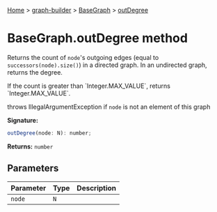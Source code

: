 [Home](./index) &gt; [graph-builder](./graph-builder.md) &gt; [BaseGraph](./graph-builder.basegraph.md) &gt; [outDegree](./graph-builder.basegraph.outdegree.md)

# BaseGraph.outDegree method

Returns the count of `node`<!-- -->'s outgoing edges (equal to `successors(node).size()`<!-- -->) in a directed graph. In an undirected graph, returns the degree<!-- -->.

<p>If the count is greater than `Integer.MAX_VALUE`<!-- -->, returns `Integer.MAX_VALUE`<!-- -->.

throws IllegalArgumentException if `node` is not an element of this graph

**Signature:**
```javascript
outDegree(node: N): number;
```
**Returns:** `number`

## Parameters

|  Parameter | Type | Description |
|  --- | --- | --- |
|  `node` | `N` |  |

